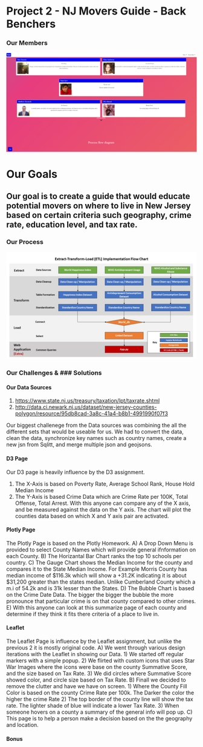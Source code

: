 # Project 2 - NJ Movers Guide - Back Benchers

### Our Members
![Intro](ScreenShots/Intro.png)


# Our Goals
## Our goal is to create a guide that would educate potential movers on where to live in New Jersey based on certain criteria such geography, crime rate, education level, and tax rate.


### Our Process
![Flow](static/images/etl-flowchart.jpg)

### Our Challenges & ### Solutions

#### Our Data Sources

 1) https://www.state.nj.us/treasury/taxation/lpt/taxrate.shtml
 2) http://data.ci.newark.nj.us/dataset/new-jersey-counties-polygon/resource/95db8cad-3a8c-41a4-b8b1-4991990f07f3

Our biggest challenege from the Data sources was combining the all the different sets that would be useable for us. We had to convert the data, clean the data, synchronize key names such as country names, create a new jsn from Sqlitt, and merge multiple json and geojsons. 

#### D3 Page
Our D3 page is heavily influence by the D3 assignment. 
  1) The X-Axis is based on Poverty Rate, Average School Rank, House Hold Median Income
  2) The Y-Axis is based Crime Data which are Crime Rate per 100K, Total Offense, Total Arrest.
With this anyone can compare any of the X axis, and be measured against the data on the Y axis. The chart will plot the counties data based on which X and Y axis pair are activated.

#### Plotly Page
The Plotly Page is based on the Plotly Homework.
 A) A Drop Down Menu is provided to select County Names which will provide general ifnformation on each County.
 B) The Horizantal Bar Chart ranks the top 10 schools per country.
 C) The Gauge Chart shows the Median Income for the county and compares it to the State Median Income. For Example Morris County has median income of $116.3k which will show a +31.2K indicating it is about $31,200 greater than the states median. Unlike Cumberland County which a m.i of 54.2k and is 31k lesser than the States.
 D) The Bubble Chart is based on the Crime Date Data. The bigger the bigger the bubble the more pronounce that particular crime is on that county compared to other crimes.
 E) With this anyone can look at this summarize page of each county and determine if they think it fits there criteria of a place to live in.
 
 #### Leaflet
 The Leaflet Page is influence by the Leaflet assignment, but unlike the previous 2 it is mostly original code.
  A) We went through various design iterations with the Leaflet in showing our Data. 
     1) We started off regular markers with a simple popup.
     2) We flirted with custom icons that uses Star War Images where the icons were base on the county Summative Score, and the size based on Tax Rate.
     3) We did circles where Summative Score showed color, and circle size based on Tax Rate.
  B) Finall we decided to remove the clutter and have we have on screen.
     1) Where the County Fill Color is based on the county Crime Rate per 100k. The Darker the color the higher the crime Rate
     2) The top border of the county line will show the tax rate. The lighter shade of blue will indicate a lower Tax Rate.
     3) When someone hovers on a county a summary of the general info will pop up.
  C) This page is to help a person make a decision based on the the geography and location.
  
  #### Bonus
  
